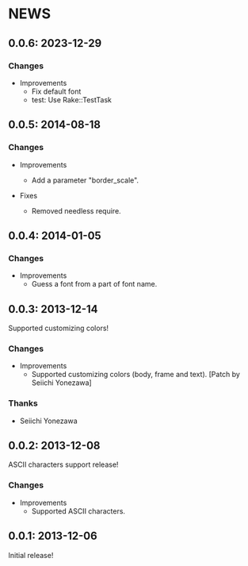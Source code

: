# NEWS

## 0.0.6: 2023-12-29

### Changes

  * Improvements
    * Fix default font
    * test: Use Rake::TestTask

## 0.0.5: 2014-08-18

### Changes

  * Improvements
    * Add a parameter "border_scale".

  * Fixes
    * Removed needless require.

## 0.0.4: 2014-01-05

### Changes

  * Improvements
    * Guess a font from a part of font name.

## 0.0.3: 2013-12-14

Supported customizing colors!

### Changes

  * Improvements
    * Supported customizing colors (body, frame and text).
      [Patch by Seiichi Yonezawa]

### Thanks

  * Seiichi Yonezawa

## 0.0.2: 2013-12-08

ASCII characters support release!

### Changes

  * Improvements
    * Supported ASCII characters.

## 0.0.1: 2013-12-06

Initial release!
